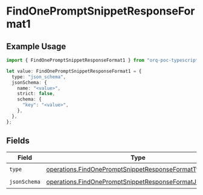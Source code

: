 # FindOnePromptSnippetResponseFormat1

## Example Usage

```typescript
import { FindOnePromptSnippetResponseFormat1 } from "orq-poc-typescript-multi-env-version/models/operations";

let value: FindOnePromptSnippetResponseFormat1 = {
  type: "json_schema",
  jsonSchema: {
    name: "<value>",
    strict: false,
    schema: {
      "key": "<value>",
    },
  },
};
```

## Fields

| Field                                                                                                                              | Type                                                                                                                               | Required                                                                                                                           | Description                                                                                                                        |
| ---------------------------------------------------------------------------------------------------------------------------------- | ---------------------------------------------------------------------------------------------------------------------------------- | ---------------------------------------------------------------------------------------------------------------------------------- | ---------------------------------------------------------------------------------------------------------------------------------- |
| `type`                                                                                                                             | [operations.FindOnePromptSnippetResponseFormatType](../../models/operations/findonepromptsnippetresponseformattype.md)             | :heavy_check_mark:                                                                                                                 | N/A                                                                                                                                |
| `jsonSchema`                                                                                                                       | [operations.FindOnePromptSnippetResponseFormatJsonSchema](../../models/operations/findonepromptsnippetresponseformatjsonschema.md) | :heavy_check_mark:                                                                                                                 | N/A                                                                                                                                |